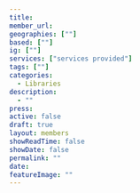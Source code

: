 ```yaml
---
title: 
member_url: 
geographies: [""]
based: [""]
ig: [""] 
services: ["services provided"] 
tags: [""]
categories:
  - Libraries
description:
  - ""
press: 
active: false
draft: true
layout: members
showReadTime: false
showDate: false
permalink: ""
date: 
featureImage: ""
---
```

